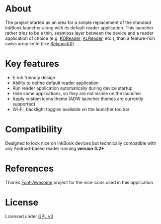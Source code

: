 # About

The project started as an idea for a simple replacement of the standard InkBook launcher along with its default reader application. This launcher rather tries to be a thin, seamless layer between the device and a reader application of choice (e.g. [KOReader](https://github.com/koreader/koreader), [ALReader](http://alreader.com/), etc.), than a feature-rich swiss army knife (like [RelaunchX](https://f-droid.org/en/packages/com.gacode.relaunchx)).

# Key features
- E-ink friendly design
- Ability to define default reader application
- Run reader application automatically during device startup
- Hide some applications, so they are not visible on the launcher
- Apply custom icons theme (ADW launcher themes are currently supported)
- Wi-Fi, backlight toggles available on the launcher toolbar

# Compatibility
Designed to look nice on InkBook devices but technically compatible with any Android-based reader running **version 4.2+**

# References
Thanks [Font-Awesome](https://github.com/FortAwesome/Font-Awesome) project for the nice icons used in this application

# License
Licensed under [GPL v3](https://www.gnu.org/licenses/gpl-3.0.txt)
